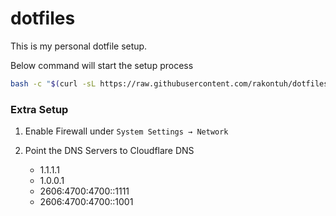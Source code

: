 # dotfiles

This is my personal dotfile setup.

Below command will start the setup process

```bash
bash -c "$(curl -sL https://raw.githubusercontent.com/rakontuh/dotfiles/master/install.sh)"
```

### Extra Setup

1. Enable Firewall under `System Settings → Network`

2. Point the DNS Servers to Cloudflare DNS
   - 1.1.1.1
   - 1.0.0.1
   - 2606:4700:4700::1111
   - 2606:4700:4700::1001
